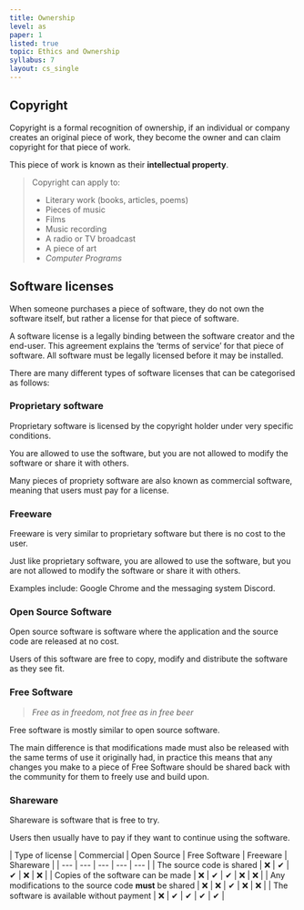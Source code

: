 ```yaml
---
title: Ownership
level: as
paper: 1
listed: true
topic: Ethics and Ownership
syllabus: 7
layout: cs_single
---
```


## Copyright
Copyright is a formal recognition of ownership, if an individual or company creates an original piece of work, they become the owner and can claim copyright for that piece of work.

This piece of work is known as their **intellectual property**.

> Copyright can apply to:
> - Literary work (books, articles, poems)
> - Pieces of music
> - Films
> - Music recording
> - A radio or TV broadcast
> - A piece of art
> - *Computer Programs*

## Software licenses

When someone purchases a piece of software, they do not own the software itself, but rather a license for that piece of software.

A software license is a legally binding between the software creator and the end-user. This agreement explains the ‘terms of service’ for that piece of software. All software must be legally licensed before it may be installed.

There are many different types of software licenses that can be categorised as follows:

### Proprietary software
Proprietary software is licensed by the copyright holder under very specific conditions. 

You are allowed to use the software, but you are not allowed to modify the software or share it with others.

Many pieces of propriety software are also known as commercial software, meaning that users must pay for a license.

### Freeware
Freeware is very similar to proprietary software but there is no cost to the user.

Just like proprietary software, you are allowed to use the software, but you are not allowed to modify the software or share it with others.

Examples include: Google Chrome and the messaging system Discord.

### Open Source Software
Open source software is software where the application and the source code are released at no cost.

Users of this software are free to copy, modify and distribute the software as they see fit.

### Free Software
> *Free as in freedom, not free as in free beer*

Free software is mostly similar to open source software.

The main difference is that modifications made must also be released with the same terms of use it originally had, in practice this means that any changes you make to a piece of Free Software should be shared back with the community for them to freely use and build upon.

### Shareware
Shareware is software that is free to try.

Users then usually have to pay if they want to continue using the software.

| Type of license | Commercial | Open Source | Free Software | Freeware | Shareware | 
| --- | --- | --- | --- | --- |
| The source code is shared | ❌ | ✔ | ✔  | ❌ | ❌ |
| Copies of the software can be made | ❌ | ✔ | ✔ | ❌ | ❌ |
| Any modifications to the source code **must** be shared | ❌ | ❌ | ✔ | ❌ | ❌ |
| The software is available without payment | ❌ | ✔ | ✔ | ✔ | ✔ | 
